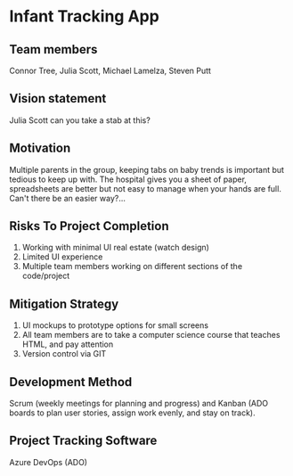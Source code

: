 # Infant Tracking App
## Team members
Connor Tree, Julia Scott, Michael Lamelza, Steven Putt  

## Vision statement
Julia Scott can you take a stab at this? 

## Motivation
Multiple parents in the group, keeping tabs on baby trends is important but tedious to keep up with. The hospital gives you a sheet of paper, spreadsheets are better but not easy to manage when your hands are full. Can't there be an easier way?...

## Risks To Project Completion
1. Working with minimal UI real estate (watch design)
2. Limited UI experience
3. Multiple team members working on different sections of the code/project

## Mitigation Strategy
1. UI mockups to prototype options for small screens
2. All team members are to take a computer science course that teaches HTML, and pay attention
3. Version control via GIT

## Development Method
Scrum (weekly meetings for planning and progress) and Kanban (ADO boards to plan user stories, assign work evenly, and stay on track). 

## Project Tracking Software
Azure DevOps (ADO)
